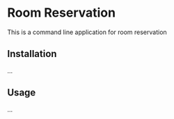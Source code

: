 # Room Reservation

This is a command line application for room reservation

## Installation

...

## Usage

...
